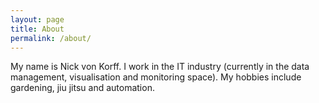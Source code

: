 ```yaml
---
layout: page
title: About
permalink: /about/
---
```

My name is Nick von Korff. I work in the IT industry (currently in the data management, visualisation and monitoring space). My hobbies include gardening, jiu jitsu and automation.


